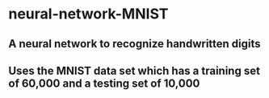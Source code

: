 # neural-network-MNIST
## A neural network to recognize handwritten digits
## Uses the MNIST data set which has a training set of 60,000 and a testing set of 10,000

